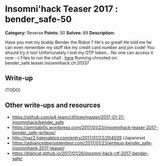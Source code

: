 # Insomni'hack Teaser 2017 : bender_safe-50

**Category:** Reverse
**Points:** 50
**Solves:** 89
**Description:**

Have you met my buddy Bender the Robot ? He's so great!
He told me he can even remember my stuff like my credit
card number and pin code! You should try it too!
Unfortunately I lost my OTP token... No one can access it now :-(
Files to run the chall : [here](bender-safe.tgz)
Running chrooted on: bender_safe.teaser.insomnihack.ch:31337

## Write-up

(TODO)

## Other write-ups and resources

* https://github.com/p4-team/ctf/tree/master/2017-01-21-insomnihack/bender_safe
* https://amritabi0s.wordpress.com/2017/01/23/insomnihack-teaser-2017-bender_safe-writeup/
* http://inaz2.hatenablog.com/entry/2017/01/23/204039 (Japanese)
* https://advancedpersistentjest.com/2017/01/23/writeup-bender_safe-insomnihack-2017-teaser/
* https://blahcat.github.io/2017/01/26/insomni-hack-ctf-2017-bender-safe/
